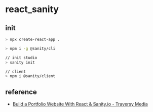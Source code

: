 # react_sanity

## init

```sh
> npx create-react-app .

> npm i -g @sanity/cli

// init studio
> sanity init

// client
> npm i @sanity/client
```

## reference

- [Build a Portfolio Website With React & Sanity.io - Traversy Media](https://www.youtube.com/watch?v=NO7_jgzVgbc)
